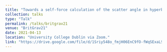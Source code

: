 ```yaml
---
title: "Towards a self-force calculation of the scatter angle in hyperbolic encounters"
collection: talks
type: "Talk"
permalink: /talks/britgrav21
venue: "BritGrav21"
date: 2021-04-13
location: "University College Dublin via Zoom."
link: "https://drive.google.com/file/d/1Sriy548o_fmjH06EnC9fO-fWqSExaLS2/view?usp=sharing"
---
```


